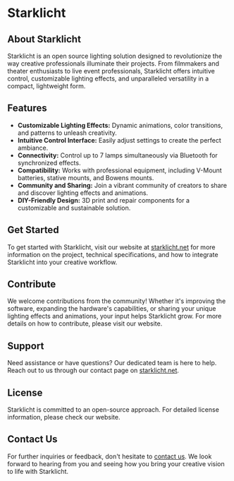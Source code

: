 # Starklicht

## About Starklicht

Starklicht is an open source lighting solution designed to revolutionize the way creative professionals illuminate their projects. From filmmakers and theater enthusiasts to live event professionals, Starklicht offers intuitive control, customizable lighting effects, and unparalleled versatility in a compact, lightweight form.

## Features

- **Customizable Lighting Effects:** Dynamic animations, color transitions, and patterns to unleash creativity.
- **Intuitive Control Interface:** Easily adjust settings to create the perfect ambiance.
- **Connectivity:** Control up to 7 lamps simultaneously via Bluetooth for synchronized effects.
- **Compatibility:** Works with professional equipment, including V-Mount batteries, stative mounts, and Bowens mounts.
- **Community and Sharing:** Join a vibrant community of creators to share and discover lighting effects and animations.
- **DIY-Friendly Design:** 3D print and repair components for a customizable and sustainable solution.

## Get Started

To get started with Starklicht, visit our website at [starklicht.net](https://starklicht.net) for more information on the project, technical specifications, and how to integrate Starklicht into your creative workflow.

## Contribute

We welcome contributions from the community! Whether it's improving the software, expanding the hardware's capabilities, or sharing your unique lighting effects and animations, your input helps Starklicht grow. For more details on how to contribute, please visit our website.

## Support

Need assistance or have questions? Our dedicated team is here to help. Reach out to us through our contact page on [starklicht.net](https://starklicht.net).

## License

Starklicht is committed to an open-source approach. For detailed license information, please check our website.

## Contact Us

For further inquiries or feedback, don't hesitate to [contact us](https://starklicht.net). We look forward to hearing from you and seeing how you bring your creative vision to life with Starklicht.
